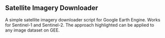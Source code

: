## Satellite Imagery Downloader

A simple satellite imagery downloader script for Google Earth Engine. Works for Sentinel-1 and Sentinel-2. The approach highlighted can be applied to any image dataset on GEE.
